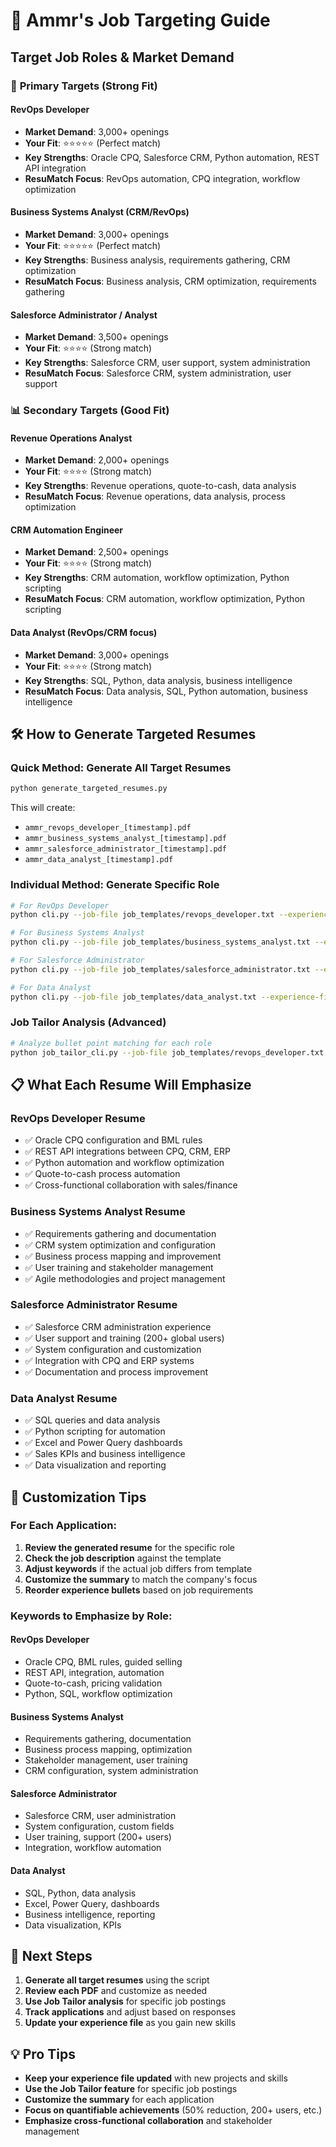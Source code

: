 # 🎯 Ammr's Job Targeting Guide

## Target Job Roles & Market Demand

### 🚀 **Primary Targets (Strong Fit)**

#### **RevOps Developer**
- **Market Demand**: 3,000+ openings
- **Your Fit**: ⭐⭐⭐⭐⭐ (Perfect match)
- **Key Strengths**: Oracle CPQ, Salesforce CRM, Python automation, REST API integration
- **ResuMatch Focus**: RevOps automation, CPQ integration, workflow optimization

#### **Business Systems Analyst (CRM/RevOps)**
- **Market Demand**: 3,000+ openings
- **Your Fit**: ⭐⭐⭐⭐⭐ (Perfect match)
- **Key Strengths**: Business analysis, requirements gathering, CRM optimization
- **ResuMatch Focus**: Business analysis, CRM optimization, requirements gathering

#### **Salesforce Administrator / Analyst**
- **Market Demand**: 3,500+ openings
- **Your Fit**: ⭐⭐⭐⭐ (Strong match)
- **Key Strengths**: Salesforce CRM, user support, system administration
- **ResuMatch Focus**: Salesforce CRM, system administration, user support

### 📊 **Secondary Targets (Good Fit)**

#### **Revenue Operations Analyst**
- **Market Demand**: 2,000+ openings
- **Your Fit**: ⭐⭐⭐⭐ (Strong match)
- **Key Strengths**: Revenue operations, quote-to-cash, data analysis
- **ResuMatch Focus**: Revenue operations, data analysis, process optimization

#### **CRM Automation Engineer**
- **Market Demand**: 2,500+ openings
- **Your Fit**: ⭐⭐⭐⭐ (Strong match)
- **Key Strengths**: CRM automation, workflow optimization, Python scripting
- **ResuMatch Focus**: CRM automation, workflow optimization, Python scripting

#### **Data Analyst (RevOps/CRM focus)**
- **Market Demand**: 3,000+ openings
- **Your Fit**: ⭐⭐⭐⭐ (Strong match)
- **Key Strengths**: SQL, Python, data analysis, business intelligence
- **ResuMatch Focus**: Data analysis, SQL, Python automation, business intelligence

## 🛠️ **How to Generate Targeted Resumes**

### **Quick Method: Generate All Target Resumes**
```bash
python generate_targeted_resumes.py
```

This will create:
- `ammr_revops_developer_[timestamp].pdf`
- `ammr_business_systems_analyst_[timestamp].pdf`
- `ammr_salesforce_administrator_[timestamp].pdf`
- `ammr_data_analyst_[timestamp].pdf`

### **Individual Method: Generate Specific Role**
```bash
# For RevOps Developer
python cli.py --job-file job_templates/revops_developer.txt --experience-file my_experience.json --output ammr_revops.pdf

# For Business Systems Analyst
python cli.py --job-file job_templates/business_systems_analyst.txt --experience-file my_experience.json --output ammr_bsa.pdf

# For Salesforce Administrator
python cli.py --job-file job_templates/salesforce_administrator.txt --experience-file my_experience.json --output ammr_sf_admin.pdf

# For Data Analyst
python cli.py --job-file job_templates/data_analyst.txt --experience-file my_experience.json --output ammr_data_analyst.pdf
```

### **Job Tailor Analysis (Advanced)**
```bash
# Analyze bullet point matching for each role
python job_tailor_cli.py --job-file job_templates/revops_developer.txt --bullets my_bullets.json --output revops_analysis.json --top-n 8
```

## 📋 **What Each Resume Will Emphasize**

### **RevOps Developer Resume**
- ✅ Oracle CPQ configuration and BML rules
- ✅ REST API integrations between CPQ, CRM, ERP
- ✅ Python automation and workflow optimization
- ✅ Quote-to-cash process automation
- ✅ Cross-functional collaboration with sales/finance

### **Business Systems Analyst Resume**
- ✅ Requirements gathering and documentation
- ✅ CRM system optimization and configuration
- ✅ Business process mapping and improvement
- ✅ User training and stakeholder management
- ✅ Agile methodologies and project management

### **Salesforce Administrator Resume**
- ✅ Salesforce CRM administration experience
- ✅ User support and training (200+ global users)
- ✅ System configuration and customization
- ✅ Integration with CPQ and ERP systems
- ✅ Documentation and process improvement

### **Data Analyst Resume**
- ✅ SQL queries and data analysis
- ✅ Python scripting for automation
- ✅ Excel and Power Query dashboards
- ✅ Sales KPIs and business intelligence
- ✅ Data visualization and reporting

## 🎯 **Customization Tips**

### **For Each Application:**
1. **Review the generated resume** for the specific role
2. **Check the job description** against the template
3. **Adjust keywords** if the actual job differs from template
4. **Customize the summary** to match the company's focus
5. **Reorder experience bullets** based on job requirements

### **Keywords to Emphasize by Role:**

#### **RevOps Developer**
- Oracle CPQ, BML rules, guided selling
- REST API, integration, automation
- Quote-to-cash, pricing validation
- Python, SQL, workflow optimization

#### **Business Systems Analyst**
- Requirements gathering, documentation
- Business process mapping, optimization
- Stakeholder management, user training
- CRM configuration, system administration

#### **Salesforce Administrator**
- Salesforce CRM, user administration
- System configuration, custom fields
- User training, support (200+ users)
- Integration, workflow automation

#### **Data Analyst**
- SQL, Python, data analysis
- Excel, Power Query, dashboards
- Business intelligence, reporting
- Data visualization, KPIs

## 🚀 **Next Steps**

1. **Generate all target resumes** using the script
2. **Review each PDF** and customize as needed
3. **Use Job Tailor analysis** for specific job postings
4. **Track applications** and adjust based on responses
5. **Update your experience file** as you gain new skills

## 💡 **Pro Tips**

- **Keep your experience file updated** with new projects and skills
- **Use the Job Tailor feature** for specific job postings
- **Customize the summary** for each application
- **Focus on quantifiable achievements** (50% reduction, 200+ users, etc.)
- **Emphasize cross-functional collaboration** and stakeholder management 
